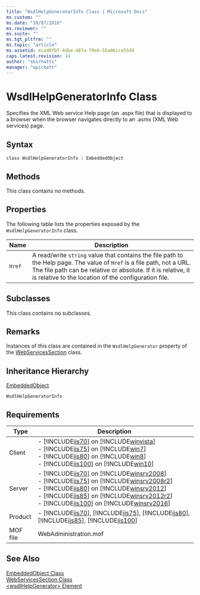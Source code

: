 ```yaml
---
title: "WsdlHelpGeneratorInfo Class | Microsoft Docs"
ms.custom: ""
ms.date: "10/07/2016"
ms.reviewer: ""
ms.suite: ""
ms.tgt_pltfrm: ""
ms.topic: "article"
ms.assetid: ecad8fbf-4dbe-487a-f9e6-55a06cce55d9
caps.latest.revision: 14
author: "shirhatti"
manager: "wpickett"
---
```

# WsdlHelpGeneratorInfo Class
Specifies the XML Web service Help page (an .aspx file) that is displayed to a browser when the browser navigates directly to an .asmx (XML Web services) page.  
  
## Syntax  
  
```vbs  
class WsdlHelpGeneratorInfo : EmbeddedObject  
```  
  
## Methods  
 This class contains no methods.  
  
## Properties  
 The following table lists the properties exposed by the `WsdlHelpGeneratorInfo` class.  
  
|Name|Description|  
|----------|-----------------|  
|`Href`|A read/write `string` value that contains the file path to the Help page. The value of `Href` is a file path, not a URL. The file path can be relative or absolute. If it is relative, it is relative to the location of the configuration file.|  
  
## Subclasses  
 This class contains no subclasses.  
  
## Remarks  
 Instances of this class are contained in the `WsdlHelpGenerator` property of the [WebServicesSection](../wmi-provider/webservicessection-class.md) class.  
  
## Inheritance Hierarchy  
 [EmbeddedObject](../wmi-provider/embeddedobject-class.md)  
  
 `WsdlHelpGeneratorInfo`  
  
## Requirements  
  
|Type|Description|  
|----------|-----------------|  
|Client|-   [!INCLUDE[iis70](../wmi-provider/includes/iis70-md.md)] on [!INCLUDE[winvista](../wmi-provider/includes/winvista-md.md)]<br />-   [!INCLUDE[iis75](../wmi-provider/includes/iis75-md.md)] on [!INCLUDE[win7](../wmi-provider/includes/win7-md.md)]<br />-   [!INCLUDE[iis80](../wmi-provider/includes/iis80-md.md)] on [!INCLUDE[win8](../wmi-provider/includes/win8-md.md)]<br />-   [!INCLUDE[iis100](../wmi-provider/includes/iis100-md.md)] on [!INCLUDE[win10](../wmi-provider/includes/win10-md.md)]|  
|Server|-   [!INCLUDE[iis70](../wmi-provider/includes/iis70-md.md)] on [!INCLUDE[winsrv2008](../wmi-provider/includes/winsrv2008-md.md)]<br />-   [!INCLUDE[iis75](../wmi-provider/includes/iis75-md.md)] on [!INCLUDE[winsrv2008r2](../wmi-provider/includes/winsrv2008r2-md.md)]<br />-   [!INCLUDE[iis80](../wmi-provider/includes/iis80-md.md)] on [!INCLUDE[winsrv2012](../wmi-provider/includes/winsrv2012-md.md)]<br />-   [!INCLUDE[iis85](../wmi-provider/includes/iis85-md.md)] on [!INCLUDE[winsrv2012r2](../wmi-provider/includes/winsrv2012r2-md.md)]<br />-   [!INCLUDE[iis100](../wmi-provider/includes/iis100-md.md)] on [!INCLUDE[winsrv2016](../wmi-provider/includes/winsrv2016-md.md)]|  
|Product|-   [!INCLUDE[iis70](../wmi-provider/includes/iis70-md.md)], [!INCLUDE[iis75](../wmi-provider/includes/iis75-md.md)], [!INCLUDE[iis80](../wmi-provider/includes/iis80-md.md)], [!INCLUDE[iis85](../wmi-provider/includes/iis85-md.md)], [!INCLUDE[iis100](../wmi-provider/includes/iis100-md.md)]|  
|MOF file|WebAdministration.mof|  
  
## See Also  
 [EmbeddedObject Class](../wmi-provider/embeddedobject-class.md)   
 [WebServicesSection Class](../wmi-provider/webservicessection-class.md)   
 [\<wsdlHelpGenerator> Element](http://go.microsoft.com/fwlink/?LinkId=69320)
